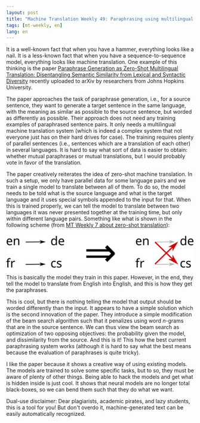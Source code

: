 ```yaml
---
layout: post
title: "Machine Translation Weekly 49: Paraphrasing using multilingual MT"
tags: [mt-weekly, en]
lang: en
---
```


It is a well-known fact that when you have a hammer, everything looks like a
nail. It is a less-known fact that when you have a sequence-to-sequence model,
everything looks like machine translation.  One example of this thinking is the
paper [Paraphrase Generation as Zero-Shot Multilingual Translation:
Disentangling Semantic Similarity from Lexical and Syntactic
Diversity](https://arxiv.org/pdf/2008.04935.pdf) recently uploaded to arXiv by
researchers from Johns Hopkins University.

The paper approaches the task of paraphrase generation, i.e., for a source
sentence, they want to generate a target sentence in the same language, with
the meaning as similar as possible to the source sentence, but worded as
differently as possible. Their approach does not need any training examples of
paraphrased sentence pairs. It only needs a multilingual machine translation
system (which is indeed a complex system that not everyone just has on their
hard drives for case). The training requires plenty of parallel sentences
(i.e., sentences which are a translation of each other) in several languages.
It is hard to say what sort of data is easier to obtain: whether mutual
paraphrases or mutual translations, but I would probably vote in favor of the
translation.

The paper creatively reiterates the idea of zero-shot machine translation. In
such a setup, we only have parallel data for some language pairs and we train a
single model to translate between all of them. To do so, the model needs to be
told what is the source language and what is the target language and it uses
special symbols appended to the input for that. When this is trained properly,
we can tell the model to translate between two languages it was never presented
together at the training time, but only within different language pairs.
Something like what is shown in the following scheme (from [MT Weekly 7 about
zero-shot translation](2019/06/24/MT-Weekly-Improved-Zero-shot-NMT.html)):

![Zero-shot translation](/assets/MT-Weekly-7/scheme.svg)

This is basically the model they train in this paper. However, in the end, they
tell the model to translate from English into English, and this is how they get
the paraphrases.

This is cool, but there is nothing telling the model that output should be
worded differently than the input. It appears to have a simple solution which
is the second innovation of the paper. They introduce a simple modification of
the beam search algorithm such that it penalizes using word _n_-grams that are
in the source sentence. We can thus view the beam search as optimization of two
opposing objectives: the probability given the model, and dissimilarity from
the source. And this is it! This how the best current paraphrasing system works
(although it is hard to say what the best means because the evaluation of
paraphrases is quite tricky).

I like the paper because it shows a creative way of using existing models. The
models are trained to solve some specific tasks, but to so, they must be aware
of plenty of other things. Being able to hack the models and get what is hidden
inside is just cool. It shows that neural models are no longer total
black-boxes, so we can bend them such that they do what we want.

Dual-use disclaimer: Dear plagiarists, academic pirates, and lazy students,
this is a tool for you! But don't overdo it, machine-generated text can be
easily automatically recognized.
